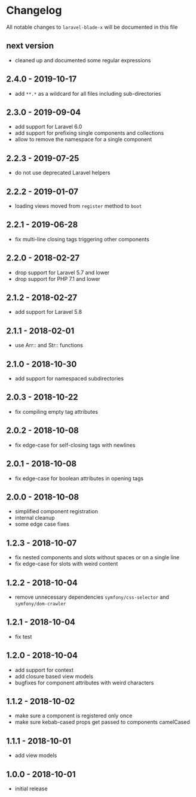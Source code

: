 # Changelog

All notable changes to `laravel-blade-x` will be documented in this file

## next version 

- cleaned up and documented some regular expressions

## 2.4.0 - 2019-10-17

- add `**.*` as a wildcard for all files including sub-directories

## 2.3.0 - 2019-09-04

- add support for Laravel 6.0
- add support for prefixing single components and collections
- allow to remove the namespace for a single component

## 2.2.3 - 2019-07-25

- do not use deprecated Laravel helpers

## 2.2.2 - 2019-01-07

- loading views moved from `register` method to `boot`

## 2.2.1 - 2019-06-28

- fix multi-line closing tags triggering other components

## 2.2.0 - 2018-02-27

- drop support for Laravel 5.7 and lower
- drop support for PHP 7.1 and lower

## 2.1.2 - 2018-02-27

- add support for Laravel 5.8

## 2.1.1 - 2018-02-01

- use Arr:: and Str:: functions

## 2.1.0 - 2018-10-30

- add support for namespaced subdirectories

## 2.0.3 - 2018-10-22

- fix compiling empty tag attributes

## 2.0.2 - 2018-10-08

- fix edge-case for self-closing tags with newlines

## 2.0.1 - 2018-10-08

- fix edge-case for boolean attributes in opening tags

## 2.0.0 - 2018-10-08

- simplified component registration
- internal cleanup
- some edge case fixes

## 1.2.3 - 2018-10-07

- fix nested components and slots without spaces or on a single line
- fix edge-case for slots with weird content

## 1.2.2 - 2018-10-04

- remove unnecessary dependencies `symfony/css-selector` and `symfony/dom-crawler`

## 1.2.1 - 2018-10-04

- fix test

## 1.2.0 - 2018-10-04

- add support for context
- add closure based view models
- bugfixes for component attributes with weird characters

## 1.1.2 - 2018-10-02

- make sure a component is registered only once
- make sure kebab-cased props get passed to components camelCased

## 1.1.1 - 2018-10-01

- add view models

## 1.0.0 - 2018-10-01

- initial release

